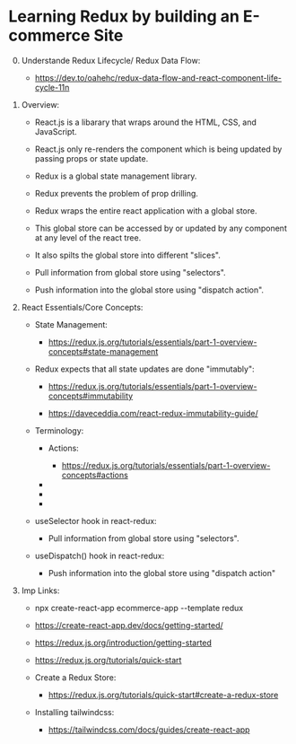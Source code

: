 # Learning Redux by building an E-commerce Site

0. Understande Redux Lifecycle/ Redux Data Flow:

    - https://dev.to/oahehc/redux-data-flow-and-react-component-life-cycle-11n

0. Overview:

    - React.js is a libarary that wraps around the HTML, CSS, and JavaScript.

    - React.js only re-renders the component which is being updated by passing props or state update.

    - Redux is a global state management library.

    - Redux prevents the problem of prop drilling.

    - Redux wraps the entire react application with a global store.

    - This global store can be accessed by or updated by any component at any level of the react tree.

    - It also spilts the global store into different "slices".

    - Pull information from global store using "selectors".

    - Push information into the global store using "dispatch action".

1. React Essentials/Core Concepts:

    - State Management:

        - https://redux.js.org/tutorials/essentials/part-1-overview-concepts#state-management

    - Redux expects that all state updates are done "immutably":
    
        - https://redux.js.org/tutorials/essentials/part-1-overview-concepts#immutability

        - https://daveceddia.com/react-redux-immutability-guide/
    
    - Terminology:

        - Actions:

            - https://redux.js.org/tutorials/essentials/part-1-overview-concepts#actions

        - 

        - 

        - 

    - useSelector hook in react-redux:

        - Pull information from global store using "selectors".
    
    - useDispatch() hook in react-redux:

        - Push information into the global store using "dispatch action"


1. Imp Links:

    - npx create-react-app ecommerce-app --template redux


    - https://create-react-app.dev/docs/getting-started/

    - https://redux.js.org/introduction/getting-started

    - https://redux.js.org/tutorials/quick-start

    - Create a Redux Store:

        - https://redux.js.org/tutorials/quick-start#create-a-redux-store
    
    - Installing tailwindcss:

        - https://tailwindcss.com/docs/guides/create-react-app